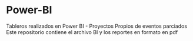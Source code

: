 # Power-BI
Tableros realizados en Power BI - Proyectos Propios de eventos parciados 
Este repositorio contiene el archivo BI y los reportes en formato en pdf

